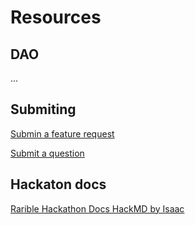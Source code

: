 # Resources

## DAO

...

## Submiting

[Submin a feature request](https://github.com/rarible/protocol/issues)

[Submit a question](https://github.com/rarible/protocol/discussions)

## Hackaton docs

[Rarible Hackathon Docs HackMD by Isaac](https://hackmd.io/ktJuljjGTA2TivezBXKA5g?view#Rarible-Hackathon-Docs)

